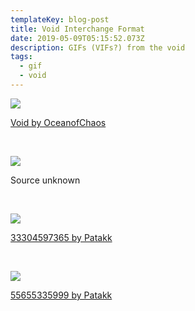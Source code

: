 ```yaml
---
templateKey: blog-post
title: Void Interchange Format
date: 2019-05-09T05:15:52.073Z
description: GIFs (VIFs?) from the void
tags:
  - gif
  - void
---
```

![](/img/void-oceanofchaos-3pt2v2lfoyvqg.gif)

[Void by OceanofChaos](https://imgur.com/gallery/YuLzSup)


<br />


![](/img/tumblr_n9p4t4nor11s0pvf5o1_500.gif)

Source unknown


<br />


![](/img/patakk-33304597365.gif)

[33304597365 by Patakk](https://patakk.tumblr.com/post/33304597365)


<br />


![](/img/patakk-55655335999.gif)

[55655335999 by Patakk](https://patakk.tumblr.com/post/55655335999)
